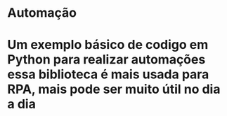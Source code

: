 # Automação
# Um exemplo básico de codigo em Python para realizar automações essa biblioteca é mais usada para RPA, mais pode ser muito útil no dia a dia
